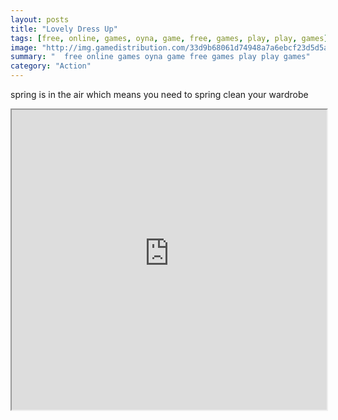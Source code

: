 ```yaml
---
layout: posts
title: "Lovely Dress Up"
tags: [free, online, games, oyna, game, free, games, play, play, games]
image: "http://img.gamedistribution.com/33d9b68061d74948a7a6ebcf23d5d5a4.jpg"
summary: "  free online games oyna game free games play play games"
category: "Action"
---
```


spring is in the air which means you need to spring clean your wardrobe

<iframe width="100%" height="480px;" src="http://flash.gamedistribution.com?game=33d9b68061d74948a7a6ebcf23d5d5a4"></iframe>